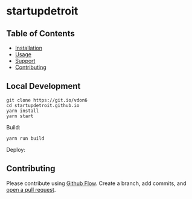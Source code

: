 # startupdetroit

## Table of Contents

- [Installation](#installation)
- [Usage](#usage)
- [Support](#support)
- [Contributing](#contributing)


## Local Development

```
git clone https://git.io/vdon6
cd startupdetroit.github.io
yarn install
yarn start
```

Build:

```
yarn run build
```

Deploy:

## Contributing

Please contribute using [Github Flow](https://guides.github.com/introduction/flow/). Create a branch, add commits, and [open a pull request](https://github.com/fraction/readme-boilerplate/compare/).
